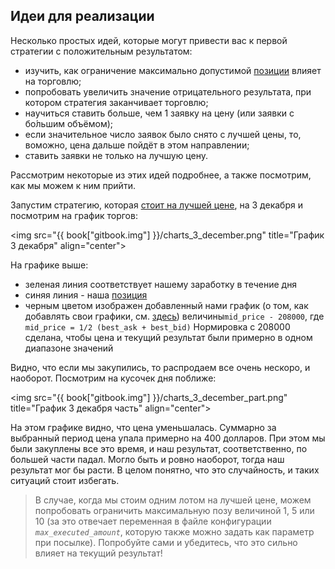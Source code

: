 ## Идеи для реализации

Несколько простых идей, которые могут привести вас к первой стратегии с положительным результатом:

<!-- TODO(asalikhov): delete ";" -->
- изучить, как ограничение максимально допустимой [позиции](/terms.md#position) влияет на торговлю;
- попробовать увеличить значение отрицательного результата, при котором стратегия заканчивает торговлю;
- научиться ставить больше, чем 1 заявку на цену (или заявки с бо́льшим объёмом);
- если значительное число заявок было снято с лучшей цены, то, воможно, цена дальше пойдёт в этом направлении;
- ставить заявки не только на лучшую цену.

Рассмотрим некоторые из этих идей подробнее, а также посмотрим, как мы можем к ним прийти.

<!-- TODO(asalikhov): rewrite this with new security -->
Запустим стратегию, которая [стоит на лучшей цене](examples.md#stay_on_best_price), на 3 декабря и посмотрим на график торгов:

<img src="{{ book["gitbook.img"] }}/charts_3_december.png" title="График 3 декабря" align="center">

На графике выше:

- зеленая линия соответствует нашему заработку в течение дня
- синяя линия - наша [позиция](/terms.md#position)
- черным цветом изображен добавленный нами график (о том, как добавлять свои графики, см. [здесь](/interface/analysis/charts.md)) величины`mid_price - 208000`, где `mid_price = 1/2 (best_ask + best_bid)`
  Нормировка с 208000 сделана, чтобы цена и текущий результат были примерно в одном диапазоне значений

Видно, что если мы закупились, то распродаем все очень нескоро, и наоборот.
Посмотрим на кусочек дня поближе:

<img src="{{ book["gitbook.img"] }}/charts_3_december_part.png" title="График 3 декабря часть" align="center">

На этом графике видно, что цена уменьшалась.
Суммарно за выбранный период цена упала примерно на 400 долларов.
При этом мы были закуплены все это время, и наш результат, соответственно, по большей части падал.
Могло быть и ровно наоборот, тогда наш результат мог бы расти.
В целом понятно, что это случайность, и таких ситуаций стоит избегать.

> В случае, когда мы стоим одним лотом на лучшей цене, можем попробовать ограничить максимальную позу величиной 1, 5 или 10 (за это отвечает переменная в файле конфигурации *`max_executed_amount`*, которую также можно задать как параметр при посылке).
> Попробуйте сами и убедитесь, что это сильно влияет на текущий результат!

